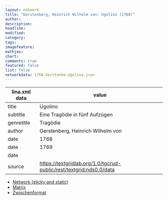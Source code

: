 ```yaml
---
layout: network
title: "Gerstenberg, Heinrich Wilhelm von: Ugolino (1768)"
author:
description:
headline:
modified:
category:
tags:
imagefeature: 
mathjax: 
chart: 
comments: true
featured: false
list: false
networkdata: 1768-Gerstenbe-Ugolino.json
---
```

lina.xml data  | value
------------- | -------------
title|Ugolino
subtitle|Eine Tragödie in fünf Aufzügen
genretitle|Tragödie
author|Gerstenberg, Heinrich Wilhelm von
date|1768
date|1769
date|
source|https://textgridlab.org/1.0/tgcrud-public/rest/textgrid:nds0.0/data


* [Network (sticky and static)](/network32)
* [Matrix](/matrix32)
* [Zwischenformat](/lina32 )
